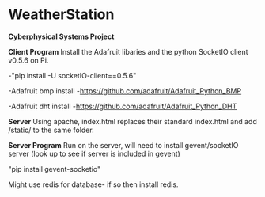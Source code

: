 # WeatherStation
**Cyberphysical Systems Project**

**Client Program**
Install the Adafruit libaries and the  python SocketIO client v0.5.6 on Pi.

-"pip install -U socketIO-client==0.5.6"

-Adafruit bmp install
-https://github.com/adafruit/Adafruit_Python_BMP

-Adafruit dht install
-https://github.com/adafruit/Adafruit_Python_DHT


**Server**
Using apache, index.html replaces their standard index.html and add /static/ to the same folder. 


**Server Program**
Run on the server, will need to install gevent/socketIO server (look up to see if server is included in gevent)

"pip install gevent-socketio"

Might use redis for database- if so then install redis.
